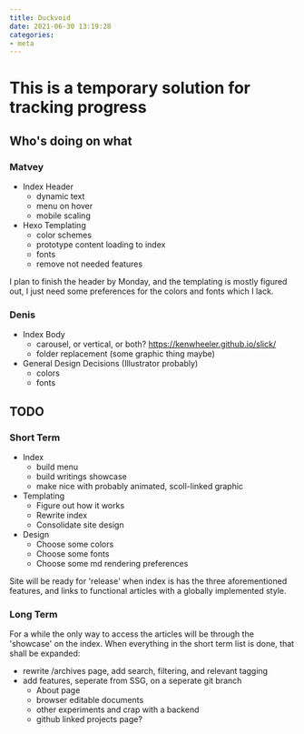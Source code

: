 ```yaml
---
title: Duckvoid
date: 2021-06-30 13:19:28
categories:
- meta
---
```


# This is a temporary solution for tracking progress

## Who's doing on what

### Matvey

- Index Header
  - dynamic text
  - menu on hover
  - mobile scaling
- Hexo Templating
  - color schemes
  - prototype content loading to index
  - fonts
  - remove not needed features

I plan to finish the header by Monday, and the templating is mostly figured out, I just need some preferences for the colors and fonts which I lack.

### Denis

- Index Body
  - carousel, or vertical, or both?
    https://kenwheeler.github.io/slick/
  - folder replacement (some graphic thing maybe)
- General Design Decisions (Illustrator probably)
  - colors
  - fonts

## TODO

### Short Term

- Index
  - build menu
  - build writings showcase
  - make nice with probably animated, scoll-linked graphic
- Templating
  - Figure out how it works
  - Rewrite index
  - Consolidate site design
- Design
  - Choose some colors
  - Choose some fonts
  - Choose some md rendering preferences

Site will be ready for 'release' when index is has the three aforementioned features, and links to functional articles with a globally implemented style.

### Long Term

For a while the only way to access the articles will be through the 'showcase' on the index.
When everything in the short term list is done, that shall be expanded:
- rewrite /archives page, add search, filtering, and relevant tagging
- add features, seperate from SSG, on a seperate git branch
  - About page
  - browser editable documents
  - other experiments and crap with a backend
  - github linked projects page?
